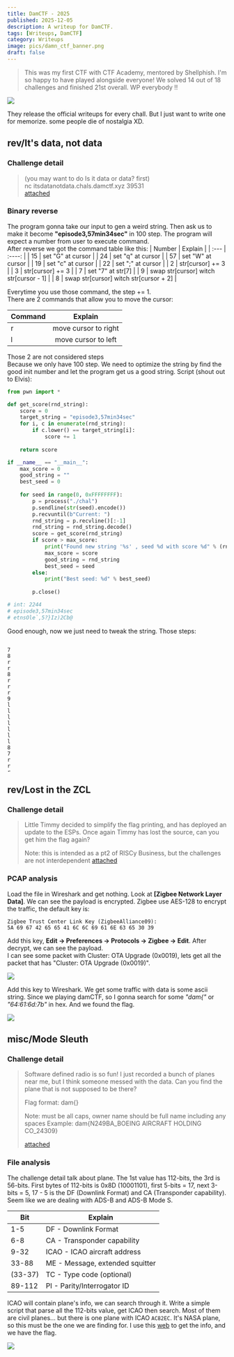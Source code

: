 ```yaml
---
title: DamCTF - 2025
published: 2025-12-05
description: A writeup for DamCTF.
tags: [Writeups, DamCTF]
category: Writeups
image: pics/damn_ctf_banner.png
draft: false
---
```


> This was my first CTF with CTF Academy, mentored by Shellphish. I'm so happy to have played alongside everyone! We solved 14 out of 18 challenges and finished 21st overall. WP everybody !!

![](pics/ggwp.png)

They release the official writeups for every chall. But I just want to write one for memorize. some people die of nostalgia XD.

## rev/It's data, not data

### Challenge detail

>(you may want to do Is it data or data? first)<br>
>nc itsdatanotdata.chals.damctf.xyz 39531<br>
>[attached](/writeups_file_attached/damnctf_2025/chall.bin)

### Binary reverse

The program gonna take our input to gen a weird string. Then ask us to make it become **"episode3,57min34sec"** in 100 step. The program will expect a number from user to execute command.<br>
After reverse we got the command table like this:
| Number      | Explain |
| :---        |    :----:   |
| 15       | set "G" at cursor       |
| 24       | set "q" at cursor       |
| 57       | set "W" at cursor       |
| 19       | set "c" at cursor       |
| 22       | set ";" at cursor       |
| 2       | str[cursor] += 3       |
| 3       | str[cursor] += 3       |
| 7       | set "7" at str[7]       |
| 9       | swap str[cursor] witch str[cursor - 1]    |
| 8       | swap str[cursor] witch str[cursor + 2]    |

Everytime you use those command, the step += 1.<br>
There are 2 commands that allow you to move the cursor:

| Command      | Explain |
| :---        |    :----:   |
| r       | move cursor to right       |
| l       | move cursor to left       |

Those 2 are not considered steps<br>
Because we only have 100 step. We need to optimize the string by find the good init number and let the program get us a good string. Script (shout out to Elvis):
```python
from pwn import *

def get_score(rnd_string):
    score = 0
    target_string = "episode3,57min34sec"
    for i, c in enumerate(rnd_string):
        if c.lower() == target_string[i]:
            score += 1
    
    return score

if __name__ == "__main__":
    max_score = 0
    good_string = ""
    best_seed = 0
    
    for seed in range(0, 0xFFFFFFFF):
        p = process("./chal")
        p.sendline(str(seed).encode())
        p.recvuntil(b"Current: ")
        rnd_string = p.recvline()[:-1]
        rnd_string = rnd_string.decode()
        score = get_score(rnd_string)
        if score > max_score:
            print("Found new string '%s' , seed %d with score %d" % (rnd_string, seed, score))
            max_score = score
            good_string = rnd_string
            best_seed = seed
        else:
            print("Best seed: %d" % best_seed)
        
        p.close()

# int: 2244
# episode3,57min34sec
# etnsOle`,5?}Iz)2Cb@
```
Good enough, now we just need to tweak the string. Those steps:
<div style="height: 300px; overflow-y: scroll;border: none">

```console
7
8
r
r
8
r
r
r
9
l
l
l
l
l
l
l
8
7
r
r
r
9
l
l
l
8
7
3
3
3
3
r
r
3
3
r
r
24
3
3
3
3
l
l
3
r
r
r
19
2
2
r
24
3
3
3
r
3
3
r
r
24
2
3
l
2
3
r
r
2
r
19
r
r
24
3
r
19
2
2
r
r
24
3
3
r
19
2
3
3
```
</div>

## rev/Lost in the ZCL
### Challenge detail
>Little Timmy decided to simplify the flag printing, and has deployed an update to the ESPs. Once again Timmy has lost the source, can you get him the flag again?
>
>Note: this is intended as a pt2 of RISCy Business, but the challenges are not interdependent
>[attached](/writeups_file_attached/damnctf_2025/capture.pcapng.gz)

### PCAP analysis
Load the file in Wireshark and get nothing. Look at **[Zigbee Network Layer Data]**. We can see the payload is encrypted. Zigbee use AES-128 to encrypt the traffic, the default key is: 
```
Zigbee Trust Center Link Key (ZigbeeAlliance09):
5A 69 67 42 65 65 41 6C 6C 69 61 6E 63 65 30 39
```
Add this key, **Edit -> Preferences -> Protocols -> Zigbee -> Edit**. After decrypt, we can see the payload.<br>
I can see some packet with Cluster: OTA Upgrade (0x0019), lets get all the packet that has "Cluster: OTA Upgrade (0x0019)".

![](pics/cluster.png)

Add this key to Wireshark. We get some traffic with data is some ascii string. Since we playing damCTF, so I gonna search for some *"dam{"* or *"64:61:6d:7b"* in hex. And we found the flag.

![](pics/flag.png)

## misc/Mode Sleuth
### Challenge detail
>Software defined radio is so fun! I just recorded a bunch of planes near me, but I think someone messed with the data. Can you find the plane that is not supposed to be there?
>
>Flag format: dam{<N-number>_<Registered owner name>_<serial number>}
>
>Note: must be all caps, owner name should be full name including any spaces Example: dam{N249BA_BOEING AIRCRAFT HOLDING CO_24309}
>
>[attached](/writeups_file_attached/damnctf_2025/capture.txt)

### File analysis
The challenge detail talk about plane. The 1st value has 112-bits, the 3rd is 56-bits. First bytes of 112-bits is 0x8D (10001101), first 5-bits = 17, next 3-bits = 5, 17 - 5 is the DF (Downlink Format) and CA (Transponder capability). Seem like we are dealing with ADS-B and ADS-B Mode S.<br>

| Bit | Explain |
|----------|----------|
| 1-5    |    DF - Downlink Format      |
| 6-8    |    CA - Transponder capability      |
| 9-32    |   ICAO - ICAO aircraft address       |
| 33-88    |  ME - Message, extended squitter        |
| (33-37)    | TC - Type code (optional)          |
| 89-112    |  PI - Parity/Interrogator ID        |

ICAO will contain plane's info, we can search through it. Write a simple script that parse all the 112-bits value, get ICAO then search. Most of them are civil planes... but there is one plane with ICAO `AC82EC`. It's NASA plane, so this must be the one we are finding for. I use this [web](https://tr.flightaware.com) to get the info, and we have the flag.

![](pics/plane.png)

<style
  pre.astro-code.github-dark {
    margin: 0;
  }
</style>